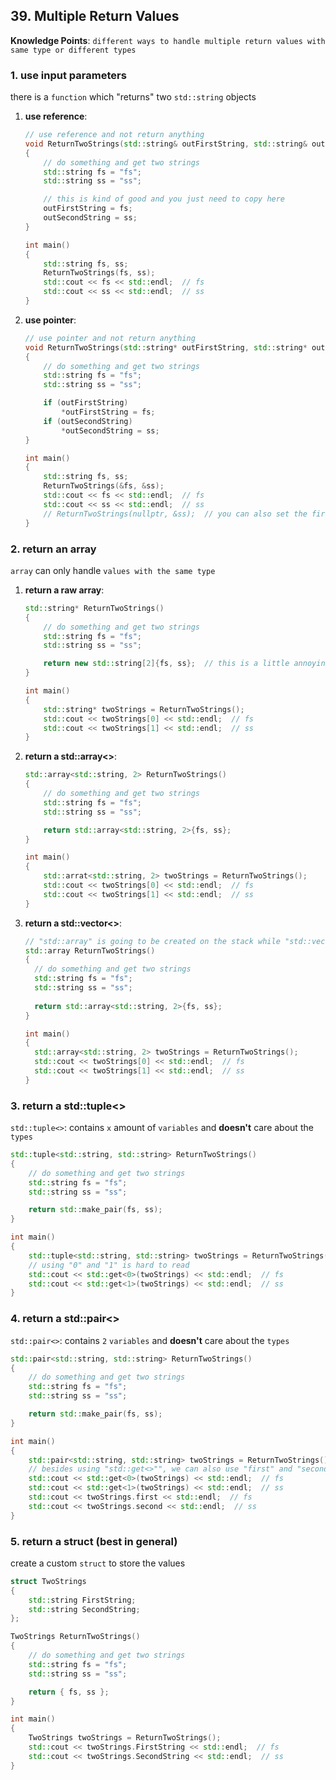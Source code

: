 ## 39. Multiple Return Values

**Knowledge Points**: `different ways to handle multiple return values with same type or different types`

### 1. use input parameters

there is a `function` which "returns" two `std::string` objects

1. **use reference**: 

    ```c++
    // use reference and not return anything
    void ReturnTwoStrings(std::string& outFirstString, std::string& outSecondString)
    {
        // do something and get two strings
        std::string fs = "fs";
        std::string ss = "ss";
    
        // this is kind of good and you just need to copy here
        outFirstString = fs;
        outSecondString = ss;
    }
    
    int main()
    {
        std::string fs, ss;
        ReturnTwoStrings(fs, ss);
        std::cout << fs << std::endl;  // fs
        std::cout << ss << std::endl;  // ss
    }
    ```

2. **use pointer**: 

    ```c++
    // use pointer and not return anything
    void ReturnTwoStrings(std::string* outFirstString, std::string* outSecondString)
    {
        // do something and get two strings
        std::string fs = "fs";
        std::string ss = "ss";
    
        if (outFirstString)
        	*outFirstString = fs;
        if (outSecondString)
    		*outSecondString = ss;
    }
    
    int main()
    {
        std::string fs, ss;
        ReturnTwoStrings(&fs, &ss);
        std::cout << fs << std::endl;  // fs
        std::cout << ss << std::endl;  // ss
        // ReturnTwoStrings(nullptr, &ss);  // you can also set the first parameter as "nullptr", meaning you just focus on the second std::string
    }
    ```

### 2. return an array

`array` can only handle `values with the same type`

1. **return a raw array**: 

    ```c++
    std::string* ReturnTwoStrings()
    {
        // do something and get two strings
        std::string fs = "fs";
        std::string ss = "ss";
    
        return new std::string[2]{fs, ss};  // this is a little annoying because we create the array on the heap and this function simply returns a pointer, which means we can't know how big the array is at the returning place
    }
    
    int main()
    {
        std::string* twoStrings = ReturnTwoStrings();
        std::cout << twoStrings[0] << std::endl;  // fs
        std::cout << twoStrings[1] << std::endl;  // ss
    }
    ```

2. **return a std::array<>**: 

    ```c++
    std::array<std::string, 2> ReturnTwoStrings()
    {
        // do something and get two strings
        std::string fs = "fs";
        std::string ss = "ss";
    
        return std::array<std::string, 2>{fs, ss};
    }
    
    int main()
    {
        std::arrat<std::string, 2> twoStrings = ReturnTwoStrings();
        std::cout << twoStrings[0] << std::endl;  // fs
        std::cout << twoStrings[1] << std::endl;  // ss
    }
    ```

3. **return a std::vector<>**: 

    ```c++
    // "std::array" is going to be created on the stack while "std::vector" is on the heap, so technically returning a "std::array" would actually be faster
    std::array ReturnTwoStrings()
    {
      // do something and get two strings
      std::string fs = "fs";
      std::string ss = "ss";
      
      return std::array<std::string, 2>{fs, ss};
    }
    
    int main()
    {
      std::array<std::string, 2> twoStrings = ReturnTwoStrings();
      std::cout << twoStrings[0] << std::endl;  // fs
      std::cout << twoStrings[1] << std::endl;  // ss
    }
    ```

### 3. return a std::tuple<>

`std::tuple<>`: contains `x` amount of `variables` and **doesn't** care about the `types`

```c++
std::tuple<std::string, std::string> ReturnTwoStrings()
{
    // do something and get two strings
    std::string fs = "fs";
    std::string ss = "ss";

    return std::make_pair(fs, ss);
}

int main()
{
    std::tuple<std::string, std::string> twoStrings = ReturnTwoStrings();
    // using "0" and "1" is hard to read
    std::cout << std::get<0>(twoStrings) << std::endl;  // fs
    std::cout << std::get<1>(twoStrings) << std::endl;  // ss
}
```

### 4. return a std::pair<>

`std::pair<>`: contains `2` `variables` and **doesn't** care about the `types`

```c++
std::pair<std::string, std::string> ReturnTwoStrings()
{
    // do something and get two strings
    std::string fs = "fs";
    std::string ss = "ss";

    return std::make_pair(fs, ss);
}

int main()
{
    std::pair<std::string, std::string> twoStrings = ReturnTwoStrings();
    // besides using "std::get<>"", we can also use "first" and "second" for "std::pair<>", but this is also hard to read
    std::cout << std::get<0>(twoStrings) << std::endl;  // fs
    std::cout << std::get<1>(twoStrings) << std::endl;  // ss
    std::cout << twoStrings.first << std::endl;  // fs
    std::cout << twoStrings.second << std::endl;  // ss
}
```

### 5. return a struct (best in general)

create a custom `struct` to store the values

```c++
struct TwoStrings
{
    std::string FirstString;
    std::string SecondString;
};

TwoStrings ReturnTwoStrings()
{
    // do something and get two strings
    std::string fs = "fs";
    std::string ss = "ss";

    return { fs, ss };
}

int main()
{
    TwoStrings twoStrings = ReturnTwoStrings();
    std::cout << twoStrings.FirstString << std::endl;  // fs
    std::cout << twoStrings.SecondString << std::endl;  // ss
}
```


